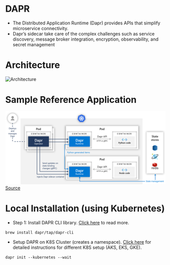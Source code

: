 # DAPR

- The Distributed Application Runtime (Dapr) provides APIs that simplify microservice connectivity.
- Dapr’s sidecar take care of the complex challenges such as service discovery, message broker integration, encryption, observability, and secret management

# Architecture

![Architecture](https://dapr.io/images/service-invocation.png)
# Sample Reference Application

![Reference Application](images/Architecture_Diagram.png)
[Source](https://github.com/dapr/quickstarts/tree/v1.6.0/hello-kubernetes)

# Local Installation (using Kubernetes)

- Step 1: Install DAPR CLI library. [Click here](https://docs.dapr.io/getting-started/install-dapr-cli/) to read more.

```
brew install dapr/tap/dapr-cli
```

- Setup DAPR on K8S Cluster (creates a namespace). [Click here](https://docs.dapr.io/operations/hosting/kubernetes/kubernetes-deploy/) for detailed instructions for different K8S setup (AKS, EKS, GKE).
```
dapr init --kubernetes --wait
```
